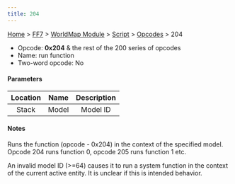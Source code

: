 ```yaml
---
title: 204
---
```


[Home](Main%20Page.md) > [FF7](FF7.md) > [WorldMap Module](FF7/WorldMap%20Module.md) > [Script](FF7/WorldMap%20Module/Script.md) > [Opcodes](FF7/WorldMap%20Module/Script/Opcodes.md) > 204

-   Opcode: **0x204** & the rest of the 200 series of opcodes
-   Name: run function
-   Two-word opcode: No

#### Parameters

| Location | Name  | Description |
|:--------:|:-----:|:-----------:|
|  Stack   | Model |  Model ID   |

#### Notes

Runs the function (opcode - 0x204) in the context of the specified
model. Opcode 204 runs function 0, opcode 205 runs function 1 etc.

An invalid model ID (&gt;=64) causes it to run a system function in the
context of the current active entity. It is unclear if this is intended
behavior.
